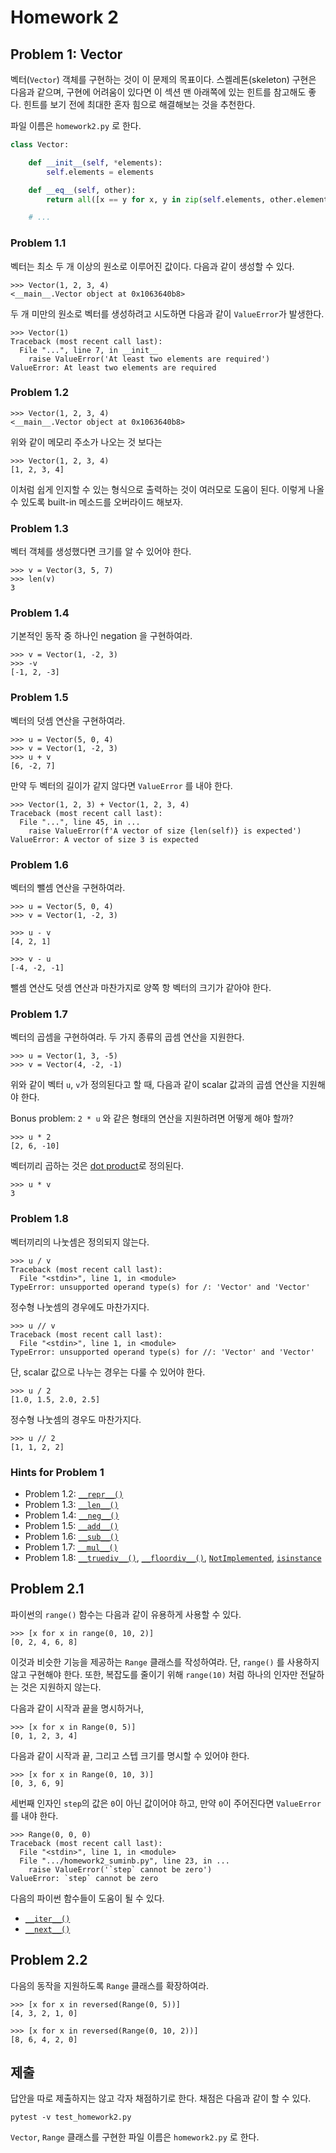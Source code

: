 # Homework 2

## Problem 1: Vector

벡터(`Vector`) 객체를 구현하는 것이 이 문제의 목표이다. 스켈레톤(skeleton) 구현은 다음과 같으며, 구현에 어려움이 있다면 이 섹션 맨 아래쪽에 있는 힌트를 참고해도 좋다. 힌트를 보기 전에 최대한 혼자 힘으로 해결해보는 것을 추천한다.

파일 이름은 `homework2.py` 로 한다.

```python
class Vector:

    def __init__(self, *elements):
        self.elements = elements

    def __eq__(self, other):
        return all([x == y for x, y in zip(self.elements, other.elements)])

    # ...
```

### Problem 1.1

벡터는 최소 두 개 이상의 원소로 이루어진 값이다. 다음과 같이 생성할 수 있다.

```
>>> Vector(1, 2, 3, 4)
<__main__.Vector object at 0x1063640b8>
```

두 개 미만의 원소로 벡터를 생성하려고 시도하면 다음과 같이 `ValueError`가 발생한다.

```
>>> Vector(1)
Traceback (most recent call last):
  File "...", line 7, in __init__
    raise ValueError('At least two elements are required')
ValueError: At least two elements are required
```

### Problem 1.2

```
>>> Vector(1, 2, 3, 4)
<__main__.Vector object at 0x1063640b8>
```

위와 같이 메모리 주소가 나오는 것 보다는

```
>>> Vector(1, 2, 3, 4)
[1, 2, 3, 4]
```

이처럼 쉽게 인지할 수 있는 형식으로 출력하는 것이 여러모로 도움이 된다. 이렇게 나올 수 있도록 built-in 메소드를 오버라이드 해보자.

### Problem 1.3

벡터 객체를 생성했다면 크기를 알 수 있어야 한다.

```
>>> v = Vector(3, 5, 7)
>>> len(v)
3
```

### Problem 1.4

기본적인 동작 중 하나인 negation 을 구현하여라.

```
>>> v = Vector(1, -2, 3)
>>> -v
[-1, 2, -3]
```

### Problem 1.5

벡터의 덧셈 연산을 구현하여라.

```
>>> u = Vector(5, 0, 4)
>>> v = Vector(1, -2, 3)
>>> u + v
[6, -2, 7]
```

만약 두 벡터의 길이가 같지 않다면 `ValueError` 를 내야 한다.

```
>>> Vector(1, 2, 3) + Vector(1, 2, 3, 4)
Traceback (most recent call last):
  File "...", line 45, in ...
    raise ValueError(f'A vector of size {len(self)} is expected')
ValueError: A vector of size 3 is expected
```

### Problem 1.6

벡터의 뺄셈 연산을 구현하여라.

```
>>> u = Vector(5, 0, 4)
>>> v = Vector(1, -2, 3)

>>> u - v
[4, 2, 1]

>>> v - u
[-4, -2, -1]
```

뺄셈 연산도 덧셈 연산과 마찬가지로 양쪽 항 벡터의 크기가 같아야 한다.

### Problem 1.7

벡터의 곱셈을 구현하여라. 두 가지 종류의 곱셈 연산을 지원한다.

```
>>> u = Vector(1, 3, -5)
>>> v = Vector(4, -2, -1)
```

위와 같이 벡터 `u`, `v`가 정의된다고 할 때, 다음과 같이 scalar 값과의 곱셈 연산을 지원해야 한다.

Bonus problem: `2 * u` 와 같은 형태의 연산을 지원하려면 어떻게 해야 할까?

```
>>> u * 2
[2, 6, -10]
```

벡터끼리 곱하는 것은 [dot product](https://en.wikipedia.org/wiki/Dot_product)로 정의된다.

```
>>> u * v
3
```

### Problem 1.8

벡터끼리의 나눗셈은 정의되지 않는다.

```
>>> u / v
Traceback (most recent call last):
  File "<stdin>", line 1, in <module>
TypeError: unsupported operand type(s) for /: 'Vector' and 'Vector'
```

정수형 나눗셈의 경우에도 마찬가지다.

```
>>> u // v
Traceback (most recent call last):
  File "<stdin>", line 1, in <module>
TypeError: unsupported operand type(s) for //: 'Vector' and 'Vector'
```

단, scalar 값으로 나누는 경우는 다룰 수 있어야 한다.

```
>>> u / 2
[1.0, 1.5, 2.0, 2.5]
```

정수형 나눗셈의 경우도 마찬가지다.

```
>>> u // 2
[1, 1, 2, 2]
```

### Hints for Problem 1

- Problem 1.2: [`__repr__()`](https://docs.python.org/3/reference/datamodel.html#object.__repr__)
- Problem 1.3: [`__len__()`](https://docs.python.org/3/reference/datamodel.html#object.__len__)
- Problem 1.4: [`__neg__()`](https://docs.python.org/3/reference/datamodel.html#object.__neg__)
- Problem 1.5: [`__add__()`](https://docs.python.org/3/reference/datamodel.html#object.__add__)
- Problem 1.6: [`__sub__()`](https://docs.python.org/3/reference/datamodel.html#object.__sub__)
- Problem 1.7: [`__mul__()`](https://docs.python.org/3/reference/datamodel.html#object.__mul__)
- Problem 1.8: [`__truediv__()`](https://docs.python.org/3/reference/datamodel.html#object.__truediv__), [`__floordiv__()`](https://docs.python.org/3/reference/datamodel.html#object.__floordiv__), [`NotImplemented`](https://docs.python.org/3/library/constants.html#NotImplemented), [`isinstance`](https://docs.python.org/3.7/library/functions.html#isinstance)

## Problem 2.1

파이썬의 `range()` 함수는 다음과 같이 유용하게 사용할 수 있다.

```
>>> [x for x in range(0, 10, 2)]
[0, 2, 4, 6, 8]
```

이것과 비슷한 기능을 제공하는 `Range` 클래스를 작성하여라. 단, `range()` 를 사용하지 않고 구현해야 한다. 또한, 복잡도를 줄이기 위해 `range(10)` 처럼 하나의 인자만 전달하는 것은 지원하지 않는다.

다음과 같이 시작과 끝을 명시하거나,

```
>>> [x for x in Range(0, 5)]
[0, 1, 2, 3, 4]
```

다음과 같이 시작과 끝, 그리고 스텝 크기를 명시할 수 있어야 한다.

```
>>> [x for x in Range(0, 10, 3)]
[0, 3, 6, 9]
```

세번째 인자인 `step`의 값은 `0`이 아닌 값이어야 하고, 만약 `0`이 주어진다면 `ValueError`를 내야 한다.

```
>>> Range(0, 0, 0)
Traceback (most recent call last):
  File "<stdin>", line 1, in <module>
  File ".../homework2_suminb.py", line 23, in ...
    raise ValueError('`step` cannot be zero')
ValueError: `step` cannot be zero
```

다음의 파이썬 함수들이 도움이 될 수 있다.

- [`__iter__()`](https://docs.python.org/3/reference/datamodel.html#object.__iter__)
- [`__next__()`](https://docs.python.org/3/library/stdtypes.html#iterator.__next__)

## Problem 2.2

다음의 동작을 지원하도록 `Range` 클래스를 확장하여라.

```
>>> [x for x in reversed(Range(0, 5))]
[4, 3, 2, 1, 0]
```

```
>>> [x for x in reversed(Range(0, 10, 2))]
[8, 6, 4, 2, 0]
```

## 제출

답안을 따로 제출하지는 않고 각자 채점하기로 한다. 채점은 다음과 같이 할 수 있다.

    pytest -v test_homework2.py

`Vector`, `Range` 클래스를 구현한 파일 이름은 `homework2.py` 로 한다.